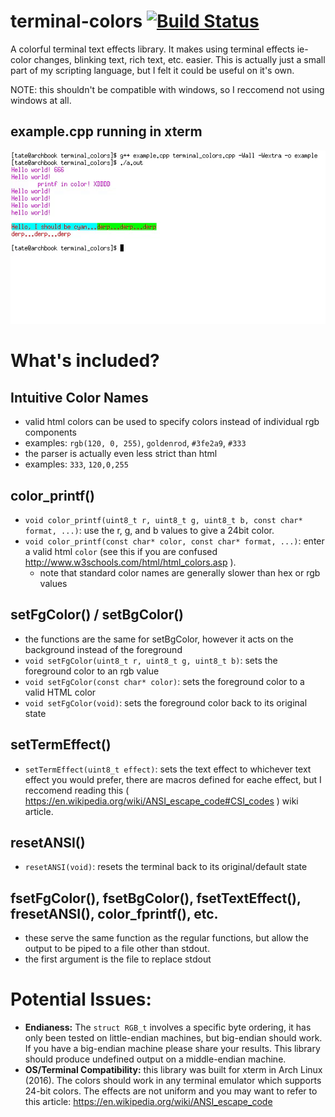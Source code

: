 # terminal-colors [![Build Status](https://travis-ci.org/dvtate/terminal-colors.svg?branch=master)](https://travis-ci.org/dvtate/terminal-colors)
A colorful terminal text effects library. It makes using terminal effects ie- color changes, blinking text, rich text, etc. easier. This is actually just a small part of my scripting language, but I felt it could be useful on it's own.

NOTE: this shouldn't be compatible with windows, so I reccomend not using windows at all.
## example.cpp running in xterm <!-- update this plz-->
![example gif](demo.gif) 

# What's included?
## Intuitive Color Names
  - valid html colors can be used to specify colors instead of individual rgb components
  - examples: `rgb(120, 0, 255)`, `goldenrod`, `#3fe2a9`, `#333`
  - the parser is actually even less strict than html
  - examples: `333`, `120,0,255`

## color_printf()
  - `void color_printf(uint8_t r, uint8_t g, uint8_t b, const char* format, ...)`: use the r, g, and b values to give a 24bit color. 
  - `void color_printf(const char* color, const char* format, ...)`: enter a valid html `color` (see this if you are confused http://www.w3schools.com/html/html_colors.asp ).
    + note that standard color names are generally slower than hex or rgb values

## setFgColor() / setBgColor() 
  - the functions are the same for setBgColor, however it acts on the background instead of the foreground
  - `void setFgColor(uint8_t r, uint8_t g, uint8_t b)`: sets the foreground color to an rgb value
  - `void setFgColor(const char* color)`: sets the foreground color to a valid HTML color
  - `void setFgColor(void)`: sets the foreground color back to its original state

## setTermEffect()
  - `setTermEffect(uint8_t effect)`: sets the text effect to whichever text effect you would prefer, there are macros defined for eache effect, but I reccomend reading this ( https://en.wikipedia.org/wiki/ANSI_escape_code#CSI_codes ) wiki article. 
  
## resetANSI()
  - `resetANSI(void)`: resets the terminal back to its original/default state

## fsetFgColor(), fsetBgColor(), fsetTextEffect(), fresetANSI(), color_fprintf(), etc.
  - these serve the same function as the regular functions, but allow the output to be piped to a file other than stdout.
  - the first argument is the file to replace stdout

# Potential Issues:
  - **Endianess:** The `struct RGB_t` involves a specific byte ordering, it has only been tested on little-endian machines, but big-endian should work. If you have a big-endian machine please share your results. This library should produce undefined output on a middle-endian machine.
  - **OS/Terminal Compatibility:** this library was built for xterm in Arch Linux (2016). The colors should work in any terminal emulator which supports 24-bit colors. The effects are not uniform and you may want to refer to this article: https://en.wikipedia.org/wiki/ANSI_escape_code
  
